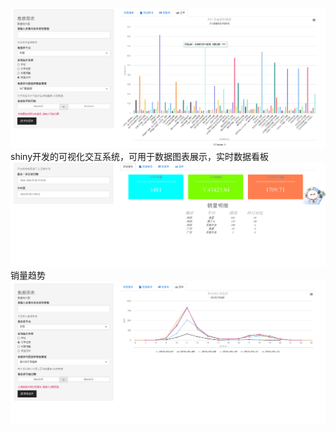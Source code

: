 ![image](https://raw.githubusercontent.com/xiaowenjie21/BI_data/master/4.png)
shiny开发的可视化交互系统，可用于数据图表展示，实时数据看板
![image](https://raw.githubusercontent.com/xiaowenjie21/BI_data/master/3.png)
销量趋势
![image](https://raw.githubusercontent.com/xiaowenjie21/BI_data/master/2.png)
